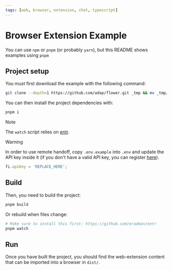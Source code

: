 ```yaml
---
tags: [web, browser, extension, chat, typescript]
---
```


# Browser Extension Example

You can use `npm` or `pnpm` (or probably `yarn`), but this README shows examples using `pnpm`

## Project setup

You must first download the example with the following command:

```bash
git clone --depth=1 https://github.com/adap/flower.git _tmp && mv _tmp/intelligence/ts/examples/encrypted . && rm -rf _tmp && cd encrypted
```

You can then install the project dependencies with:

```bash
pnpm i
```

> [!NOTE]
> The `watch` script relies on [entr](https://github.com/eradman/entr).

> [!WARNING]
>In order to use remote handoff, copy `.env.example` into `.env` and update the API key inside it (if you don't have a valid API key, you can register [here](https://flower.ai/intelligence/)).
>
>```typescript
>fi.apiKey = 'REPLACE_HERE';
>```

## Build

Then, you need to build the project:

```bash
pnpm build
```

Or rebuild when files change:

```sh
# Make sure to install this first: https://github.com/eradman/entr
pnpm watch
```

## Run

Once you have built the project, you should find the web-extension content that 
can be imported into a browser in `dist/`.
